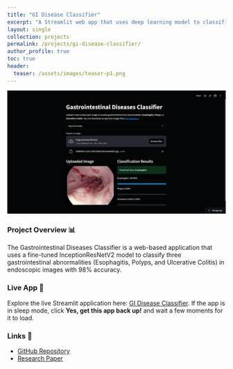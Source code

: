 ```yaml
---
title: "GI Disease Classifier"
excerpt: "A Streamlit web app that uses deep learning model to classifies GI diseases from endoscopic images with 98% accuracy."
layout: single
collection: projects
permalink: /projects/gi-disease-classifier/
author_profile: true
toc: true
header:
  teaser: /assets/images/teaser-p1.png
---
```


![GI Disease Classifier](/assets/images/teaser-p1.png)

### Project Overview 📊
The Gastrointestinal Diseases Classifier is a web-based application that uses a fine-tuned InceptionResNetV2 model to classify three gastrointestinal abnormalities (Esophagitis, Polyps, and Ulcerative Colitis) in endoscopic images with 98% accuracy.

### Live App 🔗
Explore the live Streamlit application here: [GI Disease Classifier](https://gidiseaseclassifier.streamlit.app/). If the app is in sleep mode, click **Yes, get this app back up!** and wait a few moments for it to load.

### Links 🔗
- [GitHub Repository](https://github.com/byahmedali/GIDiseaseClassifier)
- [Research Paper](https://peerj.com/articles/cs-2587/)